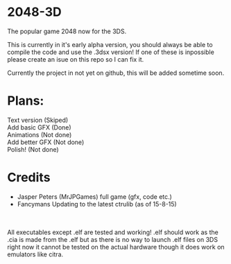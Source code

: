 2048-3D
=======

The popular game 2048 now for the 3DS.

This is currently in it's early alpha version, you should always be able to compile the code and use the .3dsx version! If one of these is inpossible please create an isue on this repo so I can fix it.

Currently the project in not yet on github, this will be added sometime soon.

Plans:
===========
Text version (Skiped)<br>
Add basic GFX (Done)<br>
Animations (Not done)<br>
Add better GFX (Not done)<br>
Polish! (Not done)<br>

Credits
===========
* Jasper Peters (MrJPGames) full game (gfx, code etc.)
* Fancymans Updating to the latest ctrulib (as of 15-8-15)
<br>
<br>
All executables except .elf are tested and working! .elf should work as the .cia is made from the .elf but as there is no way to launch .elf files on 3DS right now it cannot be tested on the actual hardware though it does work on emulators like citra.
